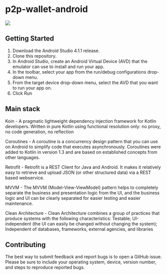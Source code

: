 # p2p-wallet-android
![](https://cdn.discordapp.com/attachments/737610668726812763/777332302057177108/wallets_android2x.png)

## Getting Started
1. Download the Android Studio 4.1.1 release.
2. Clone this repository.
3. In Android Studio, create an Android Virtual Device (AVD) that the emulator can use to install and run your app.
4. In the toolbar, select your app from the run/debug configurations drop-down menu.
5. From the target device drop-down menu, select the AVD that you want to run your app on.
6. Click Run  

## Main stack
Koin - A pragmatic lightweight dependency injection framework for Kotlin developers. Written in pure Kotlin using functional resolution only: no proxy, no code generation, no reflection

Coroutines - A coroutine is a concurrency design pattern that you can use on Android to simplify code that executes asynchronously. Coroutines were added to Kotlin in version 1.3 and are based on established concepts from other languages.

Retrofit - Retrofit is a REST Client for Java and Android. It makes it relatively easy to retrieve and upload JSON (or other structured data) via a REST based webservice.

MVVM - The MVVM (Model-View-ViewModel) pattern helps to completely separate the business and presentation logic from the UI, and the business logic and UI can be clearly separated for easier testing and easier maintenance.

Clean Architecture - Clean Architecture combines a group of practices that produce systems with the following characteristics: Testable; UI-independent (the UI can easily be changed without changing the system); Independent of databases, frameworks, external agencies, and libraries

## Contributing

The best way to submit feedback and report bugs is to open a GitHub issue. Please be sure to include your operating system, device, version number, and steps to reproduce reported bugs. 

